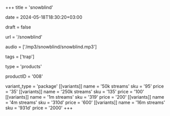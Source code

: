 +++
title = 'snowblind'

date = 2024-05-18T18:30:20+03:00

draft = false

url = '/snowblind'

audio = ['/mp3/snowblind/snowblind.mp3']

tags = ['trap']

type = 'products'

productID = '008'

variant_type = 'package'
[[variants]]
name = '50k streams'
sku = '95'
price = '35'
[[variants]]
name = '250k streams'
sku = '135'
price = '100'
[[variants]]
name = '1m streams'
sku = '319'
price = '200'
[[variants]]
name = '4m streams'
sku = '310d'
price = '600'
[[variants]]
name = '16m streams'
sku = '931d'
price = '2000'
+++
